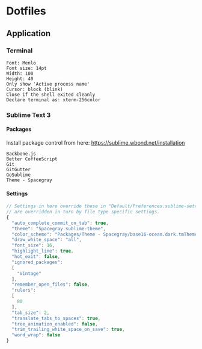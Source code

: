 # Dotfiles

## Application

### Terminal

```
Font: Menlo
Font size: 14pt
Width: 100
Height: 40
Only show 'Active process name'
Cursor: block (blink)
Close if the shell exited cleanly
Declare terminal as: xterm-256color
```


### Sublime Text 3

#### Packages

Install package control from here: https://sublime.wbond.net/installation

```
Backbone.js
Better CoffeeScript
Git
GitGutter
GoSublime
Theme - Spacegray
```

#### Settings

```javascript
// Settings in here override those in "Default/Preferences.sublime-settings", and
// are overridden in turn by file type specific settings.
{
  "auto_complete_commit_on_tab": true,
  "theme": "Spacegray.sublime-theme",
  "color_scheme": "Packages/Theme - Spacegray/base16-ocean.dark.tmTheme",
  "draw_white_space": "all",
  "font_size": 16,
  "highlight_line": true,
  "hot_exit": false,
  "ignored_packages":
  [
    "Vintage"
  ],
  "remember_open_files": false,
  "rulers":
  [
    80
  ],
  "tab_size": 2,
  "translate_tabs_to_spaces": true,
  "tree_animation_enabled": false,
  "trim_trailing_white_space_on_save": true,
  "word_wrap": false
}
```
